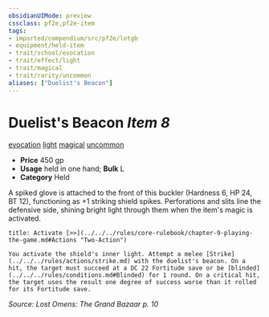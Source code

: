 ```yaml
---
obsidianUIMode: preview
cssclass: pf2e,pf2e-item
tags:
- imported/compendium/src/pf2e/lotgb
- equipment/held-item
- trait/school/evocation
- trait/effect/light
- trait/magical
- trait/rarity/uncommon
aliases: ["Duelist's Beacon"]
---
```

# Duelist's Beacon *Item 8*  
[evocation](evocation.md)  [light](rules/traits/light.md)  [magical](magical.md)  [uncommon](uncommon.md)  

- **Price** 450 gp
- **Usage** held in one hand; **Bulk** L
- **Category** Held

A spiked glove is attached to the front of this buckler (Hardness 6, HP 24, BT 12), functioning as +1 striking shield spikes. Perforations and slits line the defensive side, shining bright light through them when the item's magic is activated.

```ad-embed-ability
title: Activate [>>](../../../rules/core-rulebook/chapter-9-playing-the-game.md#Actions "Two-Action")

You activate the shield's inner light. Attempt a melee [Strike](../../../rules/actions/strike.md) with the duelist's beacon. On a hit, the target must succeed at a DC 22 Fortitude save or be [blinded](../../../rules/conditions.md#Blinded) for 1 round. On a critical hit, the target uses the result one degree of success worse than it rolled for its Fortitude save.
```

*Source: Lost Omens: The Grand Bazaar p. 10*

